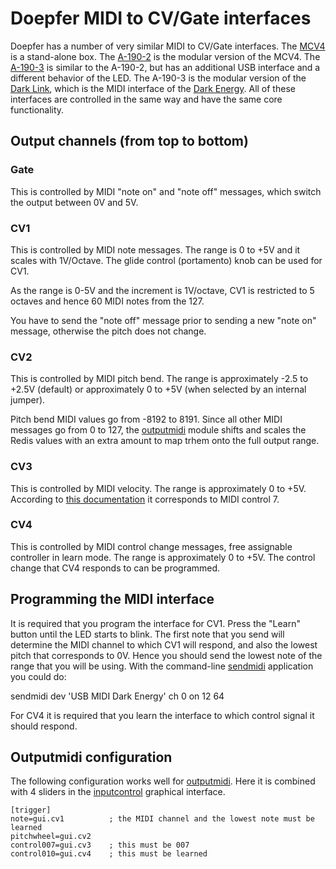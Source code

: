 # Doepfer MIDI to CV/Gate interfaces

Doepfer has a number of very similar MIDI to CV/Gate interfaces. The [MCV4](http://www.doepfer.de/mcv4.htm) is a stand-alone box. The [A-190-2](http://www.doepfer.de/a1902.htm) is the modular version of the MCV4. The [A-190-3](http://www.doepfer.de/a1903.htm) is similar to the A-190-2, but has an additional USB interface and a different behavior of the LED. The A-190-3 is the modular version of the [Dark Link](http://www.doepfer.de/Dark_Link_e.htm), which is the MIDI interface of the [Dark Energy](http://www.doepfer.de/Dark_Energy_II_e.htm). All of these interfaces are controlled in the same way and have the same core functionality.

## Output channels (from top to bottom)

### Gate

This is controlled by MIDI "note on" and "note off" messages, which switch the output between 0V and 5V.

### CV1

This is controlled by MIDI note messages. The range is 0 to +5V and it scales with 1V/Octave. The glide control (portamento) knob can be used for CV1.

As the range is 0-5V and the increment is 1V/octave, CV1 is restricted to 5 octaves and hence 60 MIDI notes from the 127.

You have to send the "note off" message prior to sending a new "note on" message, otherwise the pitch does not change.

### CV2

This is controlled by MIDI pitch bend. The range is approximately -2.5 to +2.5V (default) or approximately 0 to +5V (when selected by an internal jumper).

Pitch bend MIDI values go from -8192 to 8191. Since all other MIDI messages go from 0 to 127, the [outputmidi](../module/outputmidi) module shifts and scales the Redis values  with an extra amount to map trhem onto the full output range.

### CV3

This is controlled by MIDI velocity. The range is approximately 0 to +5V. According to [this documentation](http://www.indiana.edu/~emusic/etext/MIDI/chapter3_MIDI6.shtml) it corresponds to MIDI control 7.

### CV4

This is controlled by MIDI control change messages, free assignable controller in learn mode. The range is approximately  0 to +5V. The control change that CV4 responds to can be programmed.

## Programming the MIDI interface

It is required that you program the interface for CV1. Press the "Learn" button until the LED starts to blink. The first note that you send will determine the MIDI channel to which CV1 will respond, and also the lowest pitch that corresponds to 0V. Hence you should send the lowest note of the range that you will be using. With the command-line [sendmidi](https://github.com/gbevin/SendMIDI) application you could do:  

  sendmidi dev 'USB MIDI Dark Energy' ch 0 on 12 64

For CV4 it is required that you learn the interface to which control signal it should respond.

## Outputmidi configuration

The following configuration works well for [outputmidi](../module/outputmidi). Here it is combined with 4 sliders in the [inputcontrol](../module/inputcontrol) graphical interface.

```
[trigger]
note=gui.cv1          ; the MIDI channel and the lowest note must be learned
pitchwheel=gui.cv2
control007=gui.cv3    ; this must be 007
control010=gui.cv4    ; this must be learned
```
